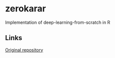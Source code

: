 # zerokarar
Implementation of deep-learning-from-scratch in R


## Links

[Original repository](https://github.com/oreilly-japan/deep-learning-from-scratch)
